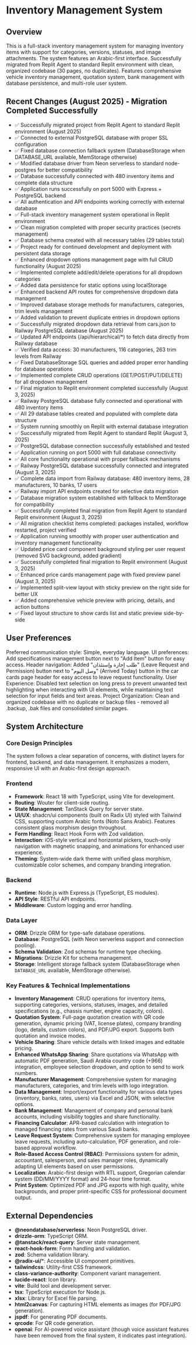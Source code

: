 # Inventory Management System

## Overview
This is a full-stack inventory management system for managing inventory items with support for categories, versions, statuses, and image attachments. The system features an Arabic-first interface. Successfully migrated from Replit Agent to standard Replit environment with clean, organized codebase (30 pages, no duplicates). Features comprehensive vehicle inventory management, quotation system, bank management with database persistence, and multi-role user system.

## Recent Changes (August 2025) - Migration Completed Successfully
- ✅ Successfully migrated project from Replit Agent to standard Replit environment (August 2025)
- ✅ Connected to external PostgreSQL database with proper SSL configuration
- ✅ Fixed database connection fallback system (DatabaseStorage when DATABASE_URL available, MemStorage otherwise)
- ✅ Modified database driver from Neon serverless to standard node-postgres for better compatibility
- ✅ Database successfully connected with 480 inventory items and complete data structure
- ✅ Application runs successfully on port 5000 with Express + PostgreSQL backend
- ✅ All authentication and API endpoints working correctly with external database
- ✅ Full-stack inventory management system operational in Replit environment
- ✅ Clean migration completed with proper security practices (secrets management)
- ✅ Database schema created with all necessary tables (29 tables total)
- ✅ Project ready for continued development and deployment with persistent data storage
- ✅ Enhanced dropdown options management page with full CRUD functionality (August 2025)
- ✅ Implemented complete add/edit/delete operations for all dropdown categories
- ✅ Added data persistence for static options using localStorage
- ✅ Enhanced backend API routes for comprehensive dropdown data management
- ✅ Improved database storage methods for manufacturers, categories, trim levels management
- ✅ Added validation to prevent duplicate entries in dropdown options
- ✅ Successfully migrated dropdown data retrieval from cars.json to Railway PostgreSQL database (August 2025)
- ✅ Updated API endpoints (/api/hierarchical/*) to fetch data directly from Railway database
- ✅ Verified data access: 30 manufacturers, 116 categories, 263 trim levels from Railway
- ✅ Fixed DatabaseStorage SQL queries and added proper error handling for database operations
- ✅ Implemented complete CRUD operations (GET/POST/PUT/DELETE) for all dropdown management
- ✅ Final migration to Replit environment completed successfully (August 3, 2025)
- ✅ Railway PostgreSQL database fully connected and operational with 480 inventory items
- ✅ All 29 database tables created and populated with complete data structure
- ✅ System running smoothly on Replit with external database integration
- ✅ Successfully migrated from Replit Agent to standard Replit (August 3, 2025)
- ✅ PostgreSQL database connection successfully established and tested
- ✅ Application running on port 5000 with full database connectivity
- ✅ All core functionality operational with proper fallback mechanisms
- ✅ Railway PostgreSQL database successfully connected and integrated (August 3, 2025)
- ✅ Complete data import from Railway database: 480 inventory items, 28 manufacturers, 10 banks, 17 users
- ✅ Railway import API endpoints created for selective data migration
- ✅ Database migration system established with fallback to MemStorage for compatibility
- ✅ Successfully completed final migration from Replit Agent to standard Replit environment (August 3, 2025)
- ✅ All migration checklist items completed: packages installed, workflow restarted, project verified
- ✅ Application running smoothly with proper user authentication and inventory management functionality
- ✅ Updated price card component background styling per user request (removed SVG background, added gradient)
- ✅ Successfully completed final migration to Replit environment (August 3, 2025)
- ✅ Enhanced price cards management page with fixed preview panel (August 3, 2025)
- ✅ Implemented split-view layout with sticky preview on the right side for better UX
- ✅ Added comprehensive vehicle preview with pricing, details, and action buttons
- ✅ Fixed layout structure to show cards list and static preview side-by-side

## User Preferences
Preferred communication style: Simple, everyday language.
UI preferences: Add specifications management button next to "Add Item" button for easy access.
Header navigation: Added "طلب إجازة وإستئذان" (Leave Request and Permission) button next to "وصل اليوم" (Arrived Today) button in the car cards page header for easy access to leave request functionality.
User Experience: Disabled text selection on long press to prevent unwanted text highlighting when interacting with UI elements, while maintaining text selection for input fields and text areas.
Project Organization: Clean and organized codebase with no duplicate or backup files - removed all .backup, .bak files and consolidated similar pages.

## System Architecture

### Core Design Principles
The system follows a clear separation of concerns, with distinct layers for frontend, backend, and data management. It emphasizes a modern, responsive UI with an Arabic-first design approach.

### Frontend
- **Framework**: React 18 with TypeScript, using Vite for development.
- **Routing**: Wouter for client-side routing.
- **State Management**: TanStack Query for server state.
- **UI/UX**: shadcn/ui components (built on Radix UI) styled with Tailwind CSS, supporting custom Arabic fonts (Noto Sans Arabic). Features consistent glass morphism design throughout.
- **Form Handling**: React Hook Form with Zod validation.
- **Interaction**: iOS-style vertical and horizontal pickers, touch-only navigation with magnetic snapping, and animations for enhanced user experience.
- **Theming**: System-wide dark theme with unified glass morphism, customizable color schemes, and company branding integration.

### Backend
- **Runtime**: Node.js with Express.js (TypeScript, ES modules).
- **API Style**: RESTful API endpoints.
- **Middleware**: Custom logging and error handling.

### Data Layer
- **ORM**: Drizzle ORM for type-safe database operations.
- **Database**: PostgreSQL (with Neon serverless support and connection pooling).
- **Schema Validation**: Zod schemas for runtime type checking.
- **Migrations**: Drizzle Kit for schema management.
- **Storage**: Intelligent storage fallback system (DatabaseStorage when `DATABASE_URL` available, MemStorage otherwise).

### Key Features & Technical Implementations
- **Inventory Management**: CRUD operations for inventory items, supporting categories, versions, statuses, images, and detailed specifications (e.g., chassis number, engine capacity, colors).
- **Quotation System**: Full-page quotation creation with QR code generation, dynamic pricing (VAT, license plates), company branding (logo, details, custom colors), and PDF/JPG export. Supports both quotation and invoice modes.
- **Vehicle Sharing**: Share vehicle details with linked images and editable pricing.
- **Enhanced WhatsApp Sharing**: Share quotations via WhatsApp with automatic PDF generation, Saudi Arabia country code (+966) integration, employee selection dropdown, and option to send to work numbers.
- **Manufacturer Management**: Comprehensive system for managing manufacturers, categories, and trim levels with logo integration.
- **Data Management**: Import/export functionality for various data types (inventory, banks, rates, users) via Excel and JSON, with selective options.
- **Bank Management**: Management of company and personal bank accounts, including visibility toggles and share functionality.
- **Financing Calculator**: APR-based calculation with integration to managed financing rates from various Saudi banks.
- **Leave Request System**: Comprehensive system for managing employee leave requests, including auto-calculation, PDF generation, and role-based approval workflow.
- **Role-Based Access Control (RBAC)**: Permissions system for admin, accountant, salesperson, and sales manager roles, dynamically adapting UI elements based on user permissions.
- **Localization**: Arabic-first design with RTL support, Gregorian calendar system (DD/MM/YYYY format) and 24-hour time format.
- **Print System**: Optimized PDF and JPG exports with high quality, white backgrounds, and proper print-specific CSS for professional document output.

## External Dependencies
- **@neondatabase/serverless**: Neon PostgreSQL driver.
- **drizzle-orm**: TypeScript ORM.
- **@tanstack/react-query**: Server state management.
- **react-hook-form**: Form handling and validation.
- **zod**: Schema validation library.
- **@radix-ui/***: Accessible UI component primitives.
- **tailwindcss**: Utility-first CSS framework.
- **class-variance-authority**: Component variant management.
- **lucide-react**: Icon library.
- **vite**: Build tool and development server.
- **tsx**: TypeScript execution for Node.js.
- **xlsx**: Library for Excel file parsing.
- **html2canvas**: For capturing HTML elements as images (for PDF/JPG generation).
- **jspdf**: For generating PDF documents.
- **qrcode**: For QR code generation.
- **openai**: For AI-powered voice assistant (though voice assistant features have been removed from the final system, it indicates past integration).